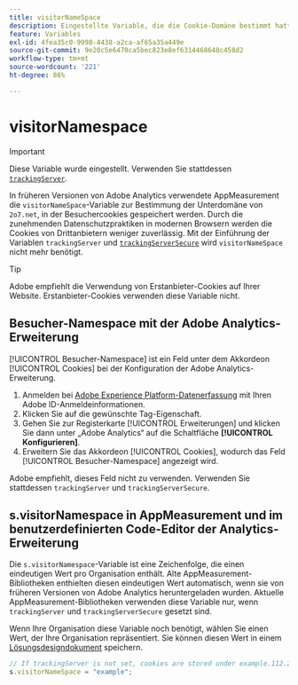 ```yaml
---
title: visitorNameSpace
description: Eingestellte Variable, die die Cookie-Domäne bestimmt hatte.
feature: Variables
exl-id: 4fea35c0-9998-4438-a2ca-af65a35a449e
source-git-commit: 9e20c5e6470ca5bec823e8ef6314468648c458d2
workflow-type: tm+mt
source-wordcount: '221'
ht-degree: 86%

---
```


# visitorNamespace

>[!IMPORTANT]
>
>Diese Variable wurde eingestellt. Verwenden Sie stattdessen [`trackingServer`](trackingserver.md).

In früheren Versionen von Adobe Analytics verwendete AppMeasurement die `visitorNameSpace`-Variable zur Bestimmung der Unterdomäne von `2o7.net`, in der Besuchercookies gespeichert werden. Durch die zunehmenden Datenschutzpraktiken in modernen Browsern werden die Cookies von Drittanbietern weniger zuverlässig. Mit der Einführung der Variablen `trackingServer` und [`trackingServerSecure`](trackingserversecure.md) wird `visitorNameSpace` nicht mehr benötigt.

>[!TIP]
>
>Adobe empfiehlt die Verwendung von Erstanbieter-Cookies auf Ihrer Website. Erstanbieter-Cookies verwenden diese Variable nicht.

## Besucher-Namespace mit der Adobe Analytics-Erweiterung

[!UICONTROL Besucher-Namespace] ist ein Feld unter dem Akkordeon [!UICONTROL Cookies] bei der Konfiguration der Adobe Analytics-Erweiterung.

1. Anmelden bei [Adobe Experience Platform-Datenerfassung](https://experience.adobe.com/data-collection) mit Ihren Adobe ID-Anmeldeinformationen.
2. Klicken Sie auf die gewünschte Tag-Eigenschaft.
3. Gehen Sie zur Registerkarte [!UICONTROL Erweiterungen] und klicken Sie dann unter „Adobe Analytics“ auf die Schaltfläche **[!UICONTROL Konfigurieren]**.
4. Erweitern Sie das Akkordeon [!UICONTROL Cookies], wodurch das Feld [!UICONTROL Besucher-Namespace] angezeigt wird.

Adobe empfiehlt, dieses Feld nicht zu verwenden. Verwenden Sie stattdessen `trackingServer` und `trackingServerSecure`.

## s.visitorNamespace in AppMeasurement und im benutzerdefinierten Code-Editor der Analytics-Erweiterung

Die `s.visitorNamespace`-Variable ist eine Zeichenfolge, die einen eindeutigen Wert pro Organisation enthält. Alte AppMeasurement-Bibliotheken enthielten diesen eindeutigen Wert automatisch, wenn sie von früheren Versionen von Adobe Analytics heruntergeladen wurden. Aktuelle AppMeasurement-Bibliotheken verwenden diese Variable nur, wenn `trackingServer` und `trackingServerSecure` gesetzt sind.

Wenn Ihre Organisation diese Variable noch benötigt, wählen Sie einen Wert, der Ihre Organisation repräsentiert. Sie können diesen Wert in einem [Lösungsdesigndokument](../../prepare/solution-design.md) speichern.

```js
// If trackingServer is not set, cookies are stored under example.112.2o7.net
s.visitorNameSpace = "example";
```
